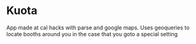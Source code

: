 # Kuota
App made at cal hacks with parse and google maps. Uses geoqueries to locate booths around you in the case that you goto a special setting

